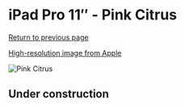 # iPad Pro 11″ - Pink Citrus

[Return to previous page](/ipad_pro4)

[High-resolution image from Apple](https://store.storeimages.cdn-apple.com/8756/as-images.apple.com/is/MH003?wid=4500&hei=4500&fmt=png)

<div style="width: 500px"><img src="/almost_uncompressed/MH003.webp" alt="Pink Citrus"></div>

## Under construction
